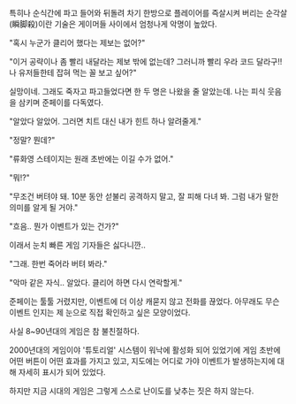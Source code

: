 특히나 순식간에 파고 들어와 뒤돌려 차기 한방으로 플레이어를 즉살시켜 버리는 순각살(瞬脚殺)이란 기술은 게이머들 사이에서 엄청나게 악명이 높았다.

"혹시 누군가 클리어 했다는 제보는 없어?"

"이거 공략이나 좀 빨리 내달라는 제보 밖에 없는데? 그러니까 빨리 우라 코드 달라구!! 나 유저들한테 잡혀 먹는 꼴 보고 싶어?"

실망이네. 그래도 죽자고 파고들었다면 한 두 명은 나왔을 줄 알았는데. 나는 피식 웃음을 삼키며 준페이를 다독였다.

"알았다 알았어. 그러면 치트 대신 내가 힌트 하나 알려줄게."

"정말? 뭔데?"

"류화영 스테이지는 원래 초반에는 이길 수가 없어."

"뭐!?"

"무조건 버텨야 돼. 10분 동안 섣불리 공격하지 말고, 잘 피해 다녀 봐. 그럼 내가 말한 의미를 알게 될 거야."

"흐음.. 뭔가 이벤트가 있는 건가?"

이래서 눈치 빠른 게임 기자들은 싫다니깐..

"그래. 한번 죽어라 버텨 봐라."

"악마 같은 자식.. 알았다. 클리어 하면 다시 연락할게."

준페이는 툴툴 거렸지만, 이벤트에 더 이상 캐묻지 않고 전화를 끊었다. 아무래도 무슨 이벤트 인지는 제 눈으로 직접 확인하고 싶은 모양이었다.

사실 8~90년대의 게임은 참 불친절하다.

2000년대의 게임이야 '튜토리얼' 시스템이 워낙에 활성화 되어 있었기에 게임 초반에 어떤 버튼이 어떤 효과를 가지고 있고, 지도에는 어디로 가야 이벤트가 발생하는지에 대해 자세히 표시가 되어 있었다.

하지만 지금 시대의 게임은 그렇게 스스로 난이도를 낮추는 짓은 하지 않는다.